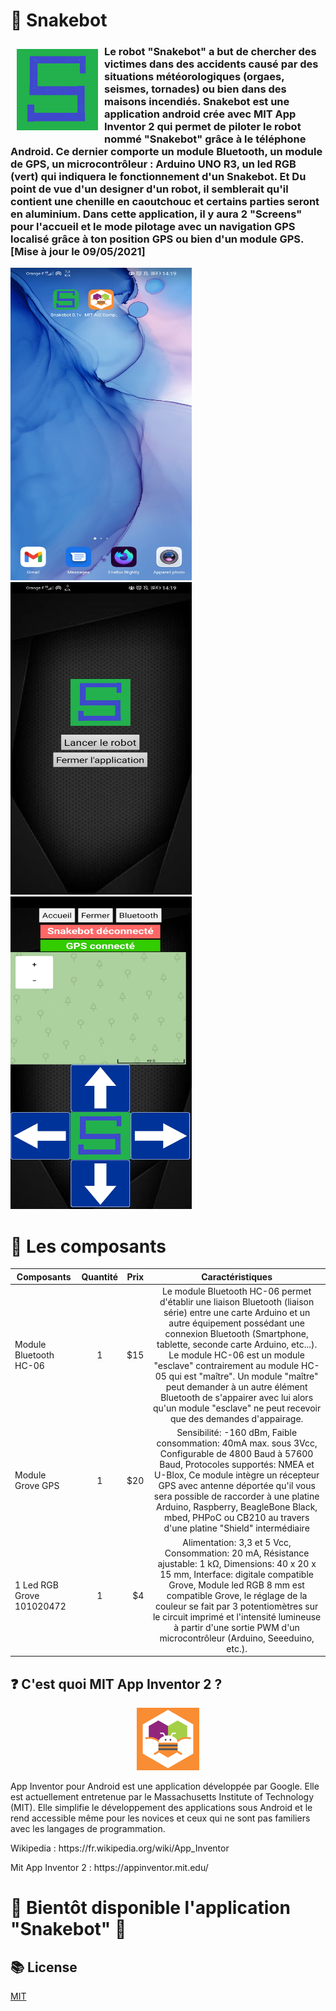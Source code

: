# 🐍 Snakebot 
<img src="assets/icon.png" width="130" height="130" hspace="10" vspace="10" align="left">
<h3> Le robot "Snakebot" a but de chercher des victimes dans des accidents causé par des situations météorologiques (orgaes, seismes, tornades) ou bien dans des maisons incendiés.
Snakebot est une application android crée avec MIT App Inventor 2 qui permet de piloter le robot nommé "Snakebot" grâce à le téléphone Android. Ce dernier comporte un module Bluetooth, un module de GPS, un microcontrôleur : Arduino UNO R3, un led RGB (vert) qui indiquera le fonctionnement d'un Snakebot. 
Et Du point de vue d'un designer d'un robot, il semblerait qu'il contient une chenille en caoutchouc et certains parties seront en aluminium.
Dans cette application, il y aura 2 "Screens" pour l'accueil et le mode pilotage avec un navigation GPS localisé grâce à ton position GPS ou bien d'un module GPS.             [Mise à jour le 09/05/2021] </h3>

<p align "center">
<img src="assets/app.jpg" width="290" height="500"/>
<img src="assets/home.jpg" width="290" height="500"/>
<img src="assets/control with gps.jpg" width="290" height="500"/>
</p>

# 🔌 Les composants
| Composants        | Quantité           | Prix  | Caractéristiques        | 
| ------------- |:-------------:| -----:| :-----------------------:
| Module Bluetooth HC-06     | 1| $15 | Le module Bluetooth HC-06 permet d'établir une liaison Bluetooth (liaison série) entre une carte Arduino et un autre équipement possédant une connexion Bluetooth (Smartphone, tablette, seconde carte Arduino, etc...). Le module HC-06 est un module "esclave" contrairement au module HC-05 qui est "maître". Un module "maître" peut demander à un autre élément Bluetooth de s'appairer avec lui alors qu'un module "esclave" ne peut recevoir que des demandes d'appairage.     |
| Module Grove GPS      | 1 |   $20 | Sensibilité: -160 dBm, Faible consommation: 40mA max. sous 3Vcc, Configurable de 4800 Baud à 57600 Baud, Protocoles supportés: NMEA et U-Blox, Ce module intègre un récepteur GPS avec antenne déportée qu'il vous sera possible de raccorder à une platine Arduino, Raspberry, BeagleBone Black, mbed, PHPoC ou CB210 au travers d'une platine "Shield" intermédiaire |
| 1 Led RGB Grove 101020472 | 1 |    $4 | Alimentation: 3,3 et 5 Vcc, Consommation: 20 mA, Résistance ajustable: 1 kΩ, Dimensions: 40 x 20 x 15 mm, Interface: digitale compatible Grove, Module led RGB 8 mm est compatible Grove, le réglage de la couleur se fait par 3 potentiomètres sur le circuit imprimé et l'intensité lumineuse à partir d'une sortie PWM d'un microcontrôleur (Arduino, Seeeduino, etc.).  |

## ❓ C'est quoi MIT App Inventor 2 ?
<center>
<img src="assets/logoAppInventor_bokjby.png" width="100" height="100"/>
</center>


App Inventor pour Android est une application développée par Google. Elle est actuellement entretenue par le Massachusetts Institute of Technology (MIT).
Elle simplifie le développement des applications sous Android et le rend accessible même pour les novices et ceux qui ne sont pas familiers avec les langages de programmation.

<p> Wikipedia : https://fr.wikipedia.org/wiki/App_Inventor </p>
<p> Mit App Inventor 2 : https://appinventor.mit.edu/ </p>








# 🔴 Bientôt disponible l'application "Snakebot" 🔴

## 📚 License
[MIT](https://choosealicense.com/licenses/mit/)
